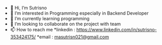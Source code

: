 - 👋 Hi, I’m Sutrisno
- 👀 I’m interested in Programming especially in Backend Developer
- 🌱 I’m currently learning programming 
- 💞️ I’m looking to collaborate on the project with team
- 📫 How to reach me *linkedin : https://www.linkedin.com/in/sutrisno-353424175/  *email : masutrisn021@gmail.com

<!---
Sutrisno-14/Sutrisno-14 is a ✨ special ✨ repository because its `README.md` (this file) appears on your GitHub profile.
You can click the Preview link to take a look at your changes.
--->
